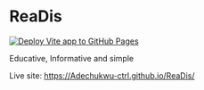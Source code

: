 # ReaDis

[![Deploy Vite app to GitHub Pages](https://github.com/Adechukwu-ctrl/ReaDis/actions/workflows/deploy.yml/badge.svg)](https://github.com/Adechukwu-ctrl/ReaDis/actions/workflows/deploy.yml)

Educative, Informative and simple

Live site: https://Adechukwu-ctrl.github.io/ReaDis/
